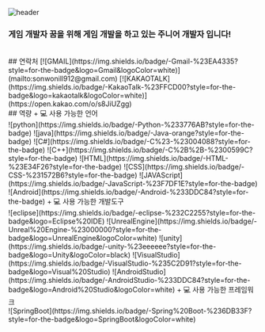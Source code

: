 ![header](https://capsule-render.vercel.app/api?type=waving&color=auto&height=300&section=header&text=W%20E%20L%20C%20O%20M%20E&fontSize=90)
### 게임 개발자 꿈을 위해 게임 개발을 하고 있는 주니어 개발자 입니다!
<br>
## 연락처
[![GMAIL](https://img.shields.io/badge/-Gmail-%23EA4335?style=for-the-badge&logo=Gmail&logoColor=white)](mailto:sonwonill912@gmail.com)
[![KAKAOTALK](https://img.shields.io/badge/-KakaoTalk-%23FFCD00?style=for-the-badge&logo=kakaotalk&logoColor=white)](https://open.kakao.com/o/s8JiUZgg)
<br>
## 역량
  + 💻 사용 가능한 언어</br>
![python](https://img.shields.io/badge/-Python-%233776AB?style=for-the-badge)
![java](https://img.shields.io/badge/-Java-orange?style=for-the-badge)
![C#](https://img.shields.io/badge/-C%23-%23004088?style=for-the-badge)
![C++](https://img.shields.io/badge/-C%2B%2B-%2300599C?style=for-the-badge)
![HTML](https://img.shields.io/badge/-HTML-%23E34F26?style=for-the-badge)
![CSS](https://img.shields.io/badge/-CSS-%231572B6?style=for-the-badge)
![JAVAScript](https://img.shields.io/badge/-JavaScript-%23F7DF1E?style=for-the-badge)
![Android](https://img.shields.io/badge/-Android-%233DDC84?style=for-the-badge)
  + 💻 사용 가능한 개발도구</br>
![eclipse](https://img.shields.io/badge/-eclipse-%232C2255?style=for-the-badge&logo=Eclipse%20IDE)
![UnrealEngine](https://img.shields.io/badge/-Unreal%20Engine-%23000000?style=for-the-badge&logo=UnrealEngine&logoColor=white)
![unity](https://img.shields.io/badge/-unity-%23eeeeee?style=for-the-badge&logo=Unity&logoColor=black)
![VisualStudio](https://img.shields.io/badge/-VisualStudio-%235C2D91?style=for-the-badge&logo=Visual%20Studio)
![AndroidStudio](https://img.shields.io/badge/-AndroidStudio-%233DDC84?style=for-the-badge&logo=Android%20Studio&logoColor=white)
  + 💻 사용 가능한 프레임워크</br>
![SpringBoot](https://img.shields.io/badge/-Spring%20Boot-%236DB33F?style=for-the-badge&logo=SpringBoot&logoColor=white)




<!--
**Sonwon112/Sonwon112** is a ✨ _special_ ✨ repository because its `README.md` (this file) appears on your GitHub profile.

Here are some ideas to get you started:

- 🔭 I’m currently working on ...
- 🌱 I’m currently learning ...
- 👯 I’m looking to collaborate on ...
- 🤔 I’m looking for help with ...
- 💬 Ask me about ...
- 📫 How to reach me: ...
- 😄 Pronouns: ...
- ⚡ Fun fact: ...
-->
